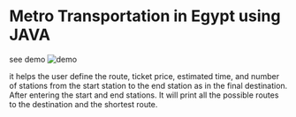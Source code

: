 # Metro Transportation in Egypt using JAVA

see demo ![demo](https://github.com/SalmaW/metro_in_JAVA/assets/68617759/67bc5a48-a0db-4839-95ba-2c84ba9e6853)



it helps the user define the route, ticket price, estimated time, and number of stations from the start station to the end station as in the final destination. After entering the start and end stations. It will print all the possible routes to the destination and the shortest route.
